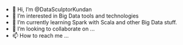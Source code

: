 - 👋 Hi, I’m @DataSculptorKundan
- 👀 I’m interested in Big Data tools and technologies
- 🌱 I’m currently learning Spark with Scala and other Big Data stuff.
- 💞️ I’m looking to collaborate on ...
- 📫 How to reach me ...

<!---
DataSculptorKundan/DataSculptorKundan is a ✨ special ✨ repository because its `README.md` (this file) appears on your GitHub profile.
You can click the Preview link to take a look at your changes.
--->

